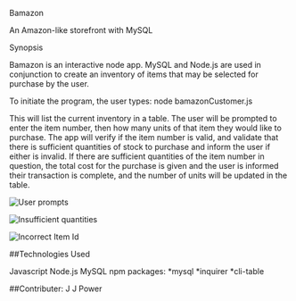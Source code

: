 Bamazon

An Amazon-like storefront with MySQL

Synopsis

Bamazon is an interactive node app.  MySQL and Node.js are used in conjunction to create an inventory of items that may be selected for purchase by the user.  

To initiate the program, the user types:   node bamazonCustomer.js

This will list the current inventory in a table.  The user will be prompted to enter the item number, then how many units of that item they would like to purchase. The app will verify if the item number is valid, and validate that there is sufficient quantities of stock to purchase and inform the user if either is invalid. If there are sufficient quantities of the item number in question, the total cost for the purchase is given and the user is informed their transaction is complete, and the number of units will be updated in the table. 



 ![User prompts](/images/../2018-04-25(1).png)
 
 
 
 
 
 
 
 ![Insufficient quantities](../2018-04-25(2).png)
 
 
 
 
 
 
 
 
 
 ![Incorrect Item Id](../2018-04-25(3).png)
 
 
 
 
 
 
 
 
 
 
 
 ##Technologies Used
 
 Javascript
 Node.js
 MySQL
 npm packages:
 *mysql
 *inquirer
 *cli-table
 
 
 ##Contributer:  J J Power  
 
 











